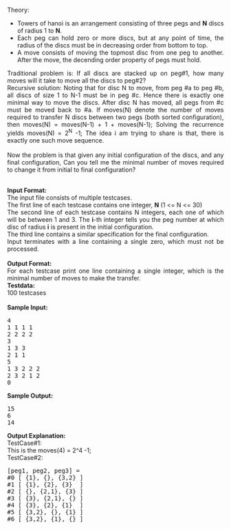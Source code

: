 <div align="justify">
<p>
Theory: 
</p><ul>
<li>Towers of hanoi is an arrangement consisting of three pegs and <b>N</b> discs of radius 1 to <b>N</b>.
</li><li>Each peg can hold zero or more discs, but at any point of time, the radius of the discs must be in decreasing order from bottom to top.
</li><li>A move consists of moving the topmost disc from one peg to another. After the move, the decending order property of pegs must hold.
</li></ul>
Traditional problem is: If all discs are stacked up on peg#1, how many moves will it take to move all the discs to peg#2? <br>
Recursive solution: Noting that for disc N to move, from peg #a to peg #b, all discs of size 1 to N-1 must be in peg #c. Hence there is exactly one minimal way to move the discs. After disc N has moved, all pegs from #c must be moved back to #a.
If moves(N) denote the number of moves required to transfer N discs between two pegs (both sorted configuration), then moves(N) = moves(N-1) + 1 + moves(N-1); Solving the recurrence yields moves(N) = 2<sup>N</sup> -1; The idea i am trying to share is that, there is exactly one such move sequence.<br><br>
Now the problem is that given any initial configuration of the discs, and any final configuration, Can you tell me the minimal number of moves required to change it from initial to final configuration?
<p></p>
<br>
<b>Input Format:</b><br>
The input file consists of multiple testcases. <br>
The first line of each testcase contains one integer, <b>N</b> (1 &lt;= N &lt;= 30) <br>
The second line of each testcase contains N integers, each one of which will be between 1 and 3. The <b>i</b>-th integer tells you the peg number at which disc of radius <b>i</b> is present in the initial configuration.<br>
The third line contains a similar specification for the final configuration.<br>
Input terminates with a line containing a single zero, which must not be processed. <br>
<br>
<b>Output Format:</b><br>
For each testcase print one line containing a single integer, which is the minimal number of moves to make the transfer.
<br>
<b>Testdata:</b><br>
100 testcases<br>
<br>
<b>Sample Input:</b><br>
<pre>4
1 1 1 1
2 2 2 2
3
1 3 3
2 1 1
5
1 3 2 2 2
2 3 2 1 2
0
</pre>

<b>Sample Output:</b><br>
<pre>15
6
14
</pre>
<b>Output Explanation:</b><br>
TestCase#1: <br>
This is the moves(4) = 2^4 -1;<br>
TestCase#2:<br>
<pre>[peg1, peg2, peg3] = 
#0 [ {1}, {}, {3,2} ]
#1 [ {1}, {2}, {3}  ]
#2 [ {}, {2,1}, {3} ]
#3 [ {3}, {2,1}, {} ]
#4 [ {3}, {2}, {1}  ]
#5 [ {3,2}, {}, {1} ]
#6 [ {3,2}, {1}, {} ]
</pre>
</div>